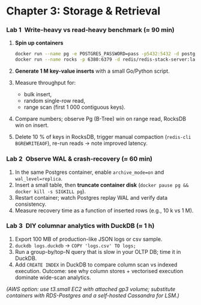 # Chapter 3: Storage & Retrieval

### Lab 1 Write-heavy vs read-heavy benchmark (≈ 90 min)

1. **Spin up containers**

   ```bash
   docker run --name pg -e POSTGRES_PASSWORD=pass -p5432:5432 -d postgres:16
   docker run --name rocks -p 6380:6379 -d redis/redis-stack-server:latest  # Redis stack includes RocksDB backend
   ```
2. **Generate 1 M key-value inserts** with a small Go/Python script.
3. Measure throughput for:

   * bulk insert,
   * random single-row read,
   * range scan (first 1 000 contiguous keys).
4. Compare numbers; observe Pg (B-Tree) win on range read, RocksDB win on insert.
5. Delete 10 % of keys in RocksDB, trigger manual compaction (`redis-cli BGREWRITEAOF`), re-run reads → note improved latency.

### Lab 2 Observe WAL & crash-recovery (≈ 60 min)

1. In the same Postgres container, enable `archive_mode=on` and `wal_level=replica`.
2. Insert a small table, then **truncate container disk** (`docker pause pg && docker kill -s SIGKILL pg`).
3. Restart container; watch Postgres replay WAL and verify data consistency.
4. Measure recovery time as a function of inserted rows (e.g., 10 k vs 1 M).

### Lab 3 DIY columnar analytics with DuckDB (≈ 1 h)

1. Export 100 MB of production-like JSON logs or csv sample.
2. `duckdb logs.duckdb` → `COPY 'logs.csv' TO logs;`
3. Run a group-by/top-N query that is slow in your OLTP DB; time it in DuckDB.
4. Add `CREATE INDEX` in DuckDB to compare column scan vs indexed execution.
   Outcome: see why column stores + vectorised execution dominate wide-scan analytics.

*(AWS option: use t3.small EC2 with attached gp3 volume; substitute containers with RDS-Postgres and a self-hosted Cassandra for LSM.)*
